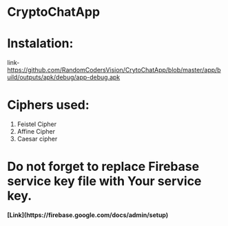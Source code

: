 # CryptoChatApp

# Instalation:
link-https://github.com/RandomCodersVision/CrytoChatApp/blob/master/app/build/outputs/apk/debug/app-debug.apk

# Ciphers used:
1. Feistel Cipher
2. Affine Cipher 
3. Caesar cipher

# Do not forget to replace Firebase service key file with Your service key.
<b>
[Link](https://firebase.google.com/docs/admin/setup)
